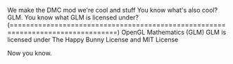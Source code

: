 We make the DMC mod we're cool and stuff You know what's also cool? GLM. You know what GLM is licensed under? (================================================================================) OpenGL Mathematics (GLM)
GLM is licensed under The Happy Bunny License and MIT License

Now you know.

